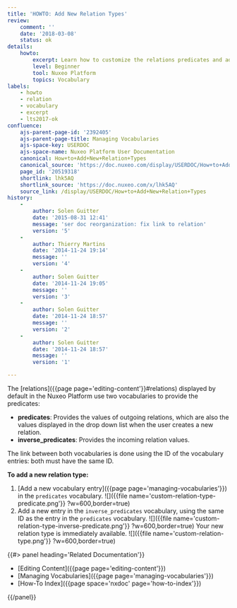 ```yaml
---
title: 'HOWTO: Add New Relation Types'
review:
    comment: ''
    date: '2018-03-08'
    status: ok
details:
    howto:
        excerpt: Learn how to customize the relations predicates and add new types of relations.
        level: Beginner
        tool: Nuxeo Platform
        topics: Vocabulary
labels:
    - howto
    - relation
    - vocabulary
    - excerpt
    - lts2017-ok
confluence:
    ajs-parent-page-id: '2392405'
    ajs-parent-page-title: Managing Vocabularies
    ajs-space-key: USERDOC
    ajs-space-name: Nuxeo Platform User Documentation
    canonical: How+to+Add+New+Relation+Types
    canonical_source: 'https://doc.nuxeo.com/display/USERDOC/How+to+Add+New+Relation+Types'
    page_id: '20519318'
    shortlink: lhk5AQ
    shortlink_source: 'https://doc.nuxeo.com/x/lhk5AQ'
    source_link: /display/USERDOC/How+to+Add+New+Relation+Types
history:
    -
        author: Solen Guitter
        date: '2015-08-31 12:41'
        message: 'ser doc reorganization: fix link to relation'
        version: '5'
    -
        author: Thierry Martins
        date: '2014-11-24 19:14'
        message: ''
        version: '4'
    -
        author: Solen Guitter
        date: '2014-11-24 19:05'
        message: ''
        version: '3'
    -
        author: Solen Guitter
        date: '2014-11-24 18:57'
        message: ''
        version: '2'
    -
        author: Solen Guitter
        date: '2014-11-24 18:57'
        message: ''
        version: '1'

---
```

The [relations]({{page page='editing-content'}}#relations) displayed by default in the Nuxeo Platform use two vocabularies to provide the predicates:

*   **predicates**: Provides the values of outgoing relations, which are also the values displayed in the drop down list when the user creates a new relation.
*   **inverse_predicates**: Provides the incoming relation values.

The link between both vocabularies is done using the ID of the vocabulary entries: both must have the same ID.

**To add a new relation type:**

1.  [Add a new vocabulary entry]({{page page='managing-vocabularies'}}) in the `predicates` vocabulary.
    ![]({{file name='custom-relation-type-predicate.png'}} ?w=600,border=true)
2.  Add a new entry in the `inverse_predicates` vocabulary, using the same ID as the entry in the `predicates` vocabulary.
    ![]({{file name='custom-relation-type-inverse-predicate.png'}} ?w=600,border=true)
    Your new relation type is immediately available.
    ![]({{file name='custom-relation-type.png'}} ?w=600,border=true)


<div class="row" data-equalizer data-equalize-on="medium">
<div class="column medium-6">
{{#> panel heading='Related Documentation'}}

- [Editing Content]({{page page='editing-content'}})
- [Managing Vocabularies]({{page page='managing-vocabularies'}})
- [How-To Index]({{page space='nxdoc' page='how-to-index'}})

{{/panel}}
</div>
<div class="column medium-6">

&nbsp;

</div>
</div>

